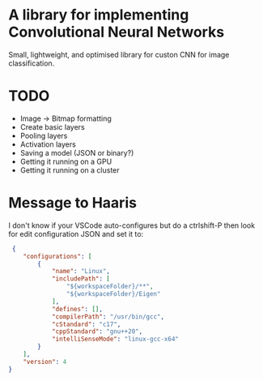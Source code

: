 # A library for implementing Convolutional Neural Networks
Small, lightweight, and optimised library for custon CNN for image classification.

# TODO
 - Image -> Bitmap formatting
 - Create basic layers
 - Pooling layers
 - Activation layers
 - Saving a model (JSON or binary?)
 - Getting it running on a GPU
 - Getting it running on a cluster

 # Message to Haaris
 I don't know if your VSCode auto-configures but do a ctrlshift-P then look for edit configuration JSON and set it to:

```json
 {
    "configurations": [
        {
            "name": "Linux",
            "includePath": [
                "${workspaceFolder}/**",
                "${workspaceFolder}/Eigen"
            ],
            "defines": [],
            "compilerPath": "/usr/bin/gcc",
            "cStandard": "c17",
            "cppStandard": "gnu++20",
            "intelliSenseMode": "linux-gcc-x64"
        }
    ],
    "version": 4
}
```